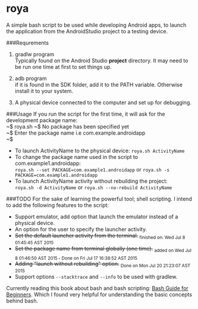 # roya
A simple bash script to be used while developing Android apps, to launch the application from the AndroidStudio project to a testing device.

###Requrements
1. gradlw program<br>
Typically found on the Android Studio **project** directory. It may need to be run one time at first to set things up.

2. adb program<br>
if it is found in the SDK folder, add it to the PATH variable. Otherwise install it to your system.

3. A physical device connected to the computer and set up for debugging.<br>

###Usage
If you run the script for the first time, it will ask for the development package name:<br>
~$ roya.sh
~$ No package has been specified yet<br>
~$ Enter the package name i.e com.example.androidapp<br>
~$

* To launch ActivityName to the physical device: `roya.sh ActivityName`
* To change the package name used in the script to com.example1.androidapp:<br>
`roya.sh --set PACKAGE=com.example1.androidapp` or `roya.sh -s PACKAGE=com.example1.androidapp`
* To launch ActivityName activity without rebuilding the project:<br>
`roya.sh -d ActivityName` or `roya.sh --no-rebuild ActivityName`

###TODO
For the sake of learning the powerful tool; shell scripting. I intend to add the following features to the script:
* Support emulator, add option that launch the emulator instead of a physical device.
* An option for the user to specify the launcher activity.
* ~~Set the default launcher activity from the terminal.~~ <sub> finished on: Wed Jul  8 01:45:45 AST 2015 </sub>
* ~~Set the package name from terminal globally (one time).~~ <sub> added on Wed Jul  8 01:46:50 AST 2015 </sub>,  <sub> Done on Fri Jul 17 16:38:52 AST 2015</sub>
* ~~Adding "launch without rebuilding" option.~~ <sub> Done on Mon Jul 20 21:23:07 AST 2015</sub>
* Support options `--stacktrace` and `--info` to be used with gradlew.

Currently reading this book about bash and bash scripting: [Bash Guide for Beginners](http://tille.garrels.be/training/bash/). Which I found very helpful for understanding the basic concepts behind bash.
